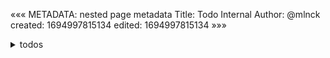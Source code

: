 «««
METADATA: nested page metadata
Title: Todo Internal
Author: @mlnck
created: 1694997815134
edited: 1694997815134
»»»

<details><summary>todos</summary>
### complete:

#### for `alpha launch`
1. blogs post should be queried
1. [gh-readme](https://dev.to/jacktt/creating-dynamic-readmemd-file-388o) should be dynamic
1. page content

##### _nice-to-haves_
1. real url rewrites
1. integrated forum posts
1. filter nuances
1. timeline tiles fade in as offset to top
  - use css "_proc-gen_" for timing, and opacity?

#### for `0.1.0-alpha`
1. statically create <input type="checkbox" checked="checked" disabled /> blog 
1. <input type="checkbox" checked="checked" disabled /> make tiles work
1. <input type="checkbox" checked="checked" disabled />make filter work
1. <input type="checkbox" checked="checked" disabled />add 1st level of animation
1. <input type="checkbox" disabled />complete landing page content creation
  - refactor content to multiple pages
1. <input type="checkbox" checked="checked" disabled /> make routing - decide between
  1. <input type="checkbox" checked="checked" disabled />hash url &amp; target

#### after launch

1. convert blog and forum links to become dynamic
1. create dynamic internal pages as well (automatic link creation for `.md` files)
1. forum links (phase 2)
1. rewrite url
    - the most desirable
    - should not be too difficult after implementation of the above
</details>